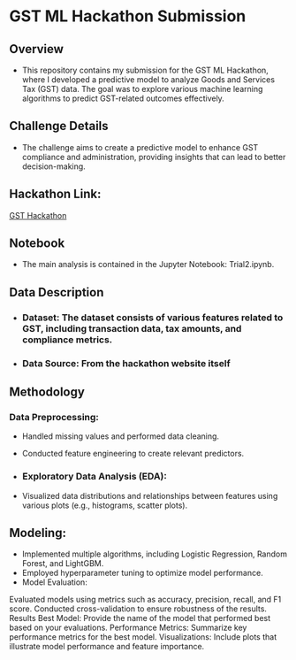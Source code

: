 # GST ML Hackathon Submission
## Overview
* This repository contains my submission for the GST ML Hackathon, where I developed a predictive model to analyze Goods and Services Tax (GST) data. The goal was to explore various machine learning algorithms to predict GST-related outcomes effectively.

## Challenge Details
* The challenge aims to create a predictive model to enhance GST compliance and administration, providing insights that can lead to better decision-making.

## Hackathon Link:
[GST Hackathon](https://innovateindia.mygov.in/online-challenge-for-developing-a-predictive-model-in-gst/)
## Notebook
* The main analysis is contained in the Jupyter Notebook: Trial2.ipynb.

## Data Description
* ### Dataset: The dataset consists of various features related to GST, including transaction data, tax amounts, and compliance metrics.
* ### Data Source: From the hackathon website itself

## Methodology
### Data Preprocessing:

* Handled missing values and performed data cleaning.
* Conducted feature engineering to create relevant predictors.
* ### Exploratory Data Analysis (EDA):

* Visualized data distributions and relationships between features using various plots (e.g., histograms, scatter plots).
## Modeling:

* Implemented multiple algorithms, including Logistic Regression, Random Forest, and LightGBM.
* Employed hyperparameter tuning to optimize model performance.
* Model Evaluation:

Evaluated models using metrics such as accuracy, precision, recall, and F1 score.
Conducted cross-validation to ensure robustness of the results.
Results
Best Model: Provide the name of the model that performed best based on your evaluations.
Performance Metrics: Summarize key performance metrics for the best model.
Visualizations: Include plots that illustrate model performance and feature importance.
